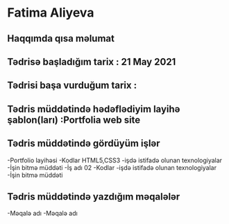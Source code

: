 
# Fatima Aliyeva
 ## Haqqımda qısa məlumat
 ## Tədrisə başladığım tarix : 21 May 2021
 ## Tədrisi başa vurduğum tarix :
 ## Tədris müddətində hədəflədiyim layihə şablon(ları) :Portfolia web site


 ## Tədris müddətində gördüyüm işlər
 -Portfolio layihəsi 
  -Kodlar HTML5,CSS3
  -işdə istifadə olunan texnologiyalar
  -İşin bitmə müddəti
 -İş adı 02
  -Kodlar
  -işdə istifadə olunan texnologiyalar
  -İşin bitmə müddəti
 ## Tədris müddətində yazdığım məqalələr
 -Məqalə adı
 -Məqalə adı
